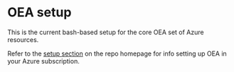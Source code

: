 # OEA setup
This is the current bash-based setup for the core OEA set of Azure resources.

Refer to the [setup section](https://github.com/microsoft/OpenEduAnalytics#setup) on the repo homepage for info setting up OEA in your Azure subscription.